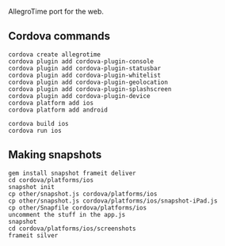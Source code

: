 AllegroTime port for the web.

## Cordova commands

    cordova create allegrotime
    cordova plugin add cordova-plugin-console
    cordova plugin add cordova-plugin-statusbar
    cordova plugin add cordova-plugin-whitelist
    cordova plugin add cordova-plugin-geolocation
    cordova plugin add cordova-plugin-splashscreen
    cordova plugin add cordova-plugin-device
    cordova platform add ios
    cordova platform add android

    cordova build ios
    cordova run ios


## Making snapshots

    gem install snapshot frameit deliver
    cd cordova/platforms/ios
    snapshot init
    cp other/snapshot.js cordova/platforms/ios
    cp other/snapshot.js cordova/platforms/ios/snapshot-iPad.js
    cp other/Snapfile cordova/platforms/ios
    uncomment the stuff in the app.js
    snapshot
    cd cordova/platforms/ios/screenshots
    frameit silver


